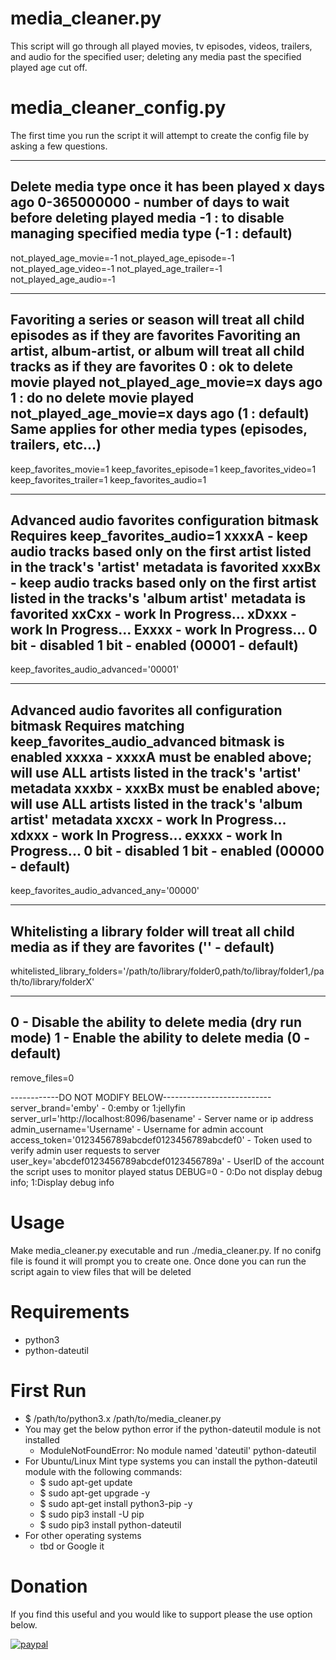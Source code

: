 # media_cleaner.py
This script will go through all played movies, tv episodes, videos, trailers, and audio for the specified user; deleting any media past the specified played age cut off.

# media_cleaner_config.py
The first time you run the script it will attempt to create the config file by asking a few questions.


----------------------------------------------------------
 Delete media type once it has been played x days ago
   0-365000000 - number of days to wait before deleting played media
  -1 : to disable managing specified media type
 (-1 : default)
----------------------------------------------------------
not_played_age_movie=-1
not_played_age_episode=-1
not_played_age_video=-1
not_played_age_trailer=-1
not_played_age_audio=-1

----------------------------------------------------------
 Favoriting a series or season will treat all child episodes as if they are favorites
 Favoriting an artist, album-artist, or album will treat all child tracks as if they are favorites
  0 : ok to delete movie played not_played_age_movie=x days ago
  1 : do no delete movie played not_played_age_movie=x days ago
 (1 : default)
 Same applies for other media types (episodes, trailers, etc...)
----------------------------------------------------------
keep_favorites_movie=1
keep_favorites_episode=1
keep_favorites_video=1
keep_favorites_trailer=1
keep_favorites_audio=1

----------------------------------------------------------
 Advanced audio favorites configuration bitmask
     Requires keep_favorites_audio=1
  xxxxA - keep audio tracks based only on the first artist listed in the track's 'artist' metadata is favorited
  xxxBx - keep audio tracks based only on the first artist listed in the tracks's 'album artist' metadata is favorited
  xxCxx - work In Progress...
  xDxxx - work In Progress...
  Exxxx - work In Progress...
  0 bit - disabled
  1 bit - enabled
 (00001 - default)
----------------------------------------------------------
keep_favorites_audio_advanced='00001'

----------------------------------------------------------
 Advanced audio favorites all configuration bitmask
     Requires matching keep_favorites_audio_advanced bitmask is enabled
  xxxxa - xxxxA must be enabled above; will use ALL artists listed in the track's 'artist' metadata
  xxxbx - xxxBx must be enabled above; will use ALL artists listed in the track's 'album artist' metadata
  xxcxx - work In Progress...
  xdxxx - work In Progress...
  exxxx - work In Progress...
  0 bit - disabled
  1 bit - enabled
 (00000 - default)
----------------------------------------------------------
keep_favorites_audio_advanced_any='00000'

----------------------------------------------------------
 Whitelisting a library folder will treat all child media as if they are favorites
 ('' - default)
----------------------------------------------------------
whitelisted_library_folders='/path/to/library/folder0,path/to/libray/folder1,/path/to/library/folderX'

----------------------------------------------------------
 0 - Disable the ability to delete media (dry run mode)
 1 - Enable the ability to delete media
 (0 - default)
----------------------------------------------------------
remove_files=0

------------DO NOT MODIFY BELOW---------------------------
server_brand='emby' - 0:emby or 1:jellyfin
server_url='http://localhost:8096/basename' - Server name or ip address
admin_username='Username' - Username for admin account
access_token='0123456789abcdef0123456789abcdef0' - Token used to verify admin user requests to server
user_key='abcdef0123456789abcdef0123456789a' - UserID of the account the script uses to monitor played status
DEBUG=0 - 0:Do not display debug info; 1:Display debug info 

# Usage
Make media_cleaner.py executable and run ./media_cleaner.py.  If no conifg file is found it will prompt you to create one.  Once done you can run the script again to view files that will be deleted

# Requirements
* python3
* python-dateutil

# First Run
* $ /path/to/python3.x /path/to/media_cleaner.py
* You may get the below python error if the python-dateutil module is not installed
   - ModuleNotFoundError: No module named 'dateutil' python-dateutil
* For Ubuntu/Linux Mint type systems you can install the python-dateutil module with the following commands:
   - $ sudo apt-get update
   - $ sudo apt-get upgrade -y
   - $ sudo apt-get install python3-pip -y
   - $ sudo pip3 install -U pip
   - $ sudo pip3 install python-dateutil
* For other operating systems
   - tbd or Google it

# Donation
If you find this useful and you would like to support please the use option below.

[![paypal](https://www.paypalobjects.com/en_US/i/btn/btn_donateCC_LG.gif)](https://www.paypal.com/cgi-bin/webscr?cmd=_donations&business=jason%2ep%2eclara%40gmail%2ecom&lc=CA&item_name=Jason%20Clara&currency_code=USD&bn=PP%2dDonationsBF%3abtn_donateCC_LG%2egif%3aNonHosted)
